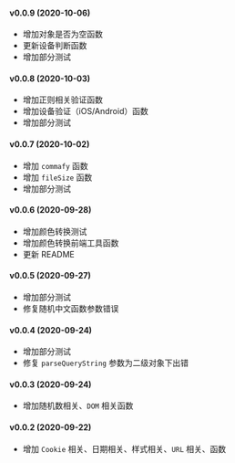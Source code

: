 #### v0.0.9 (2020-10-06)
* 增加对象是否为空函数
* 更新设备判断函数
* 增加部分测试


#### v0.0.8 (2020-10-03)
* 增加正则相关验证函数
* 增加设备验证（iOS/Android）函数
* 增加部分测试


#### v0.0.7 (2020-10-02)
* 增加 `commafy` 函数
* 增加 `fileSize` 函数
* 增加部分测试


#### v0.0.6 (2020-09-28)
* 增加颜色转换测试
* 增加颜色转换前端工具函数
* 更新 README


#### v0.0.5 (2020-09-27)
* 增加部分测试
* 修复随机中文函数参数错误


#### v0.0.4 (2020-09-24)
* 增加部分测试
* 修复 `parseQueryString` 参数为二级对象下出错


#### v0.0.3 (2020-09-24)
* 增加随机数相关、`DOM` 相关函数


#### v0.0.2 (2020-09-22)
* 增加 `Cookie` 相关、日期相关、样式相关、`URL` 相关、函数


